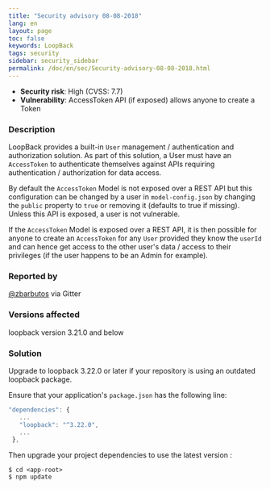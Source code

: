```yaml
---
title: "Security advisory 08-08-2018"
lang: en
layout: page
toc: false
keywords: LoopBack
tags: security
sidebar: security_sidebar
permalink: /doc/en/sec/Security-advisory-08-08-2018.html
---
```


- **Security risk**: High (CVSS: 7.7)
- **Vulnerability**: AccessToken API (if exposed) allows anyone to create a Token

### Description

LoopBack provides a built-in `User` management / authentication and authorization solution. As part of this solution, a User must have an `AccessToken` to authenticate themselves against APIs requiring authentication / authorization for data access.

By default the `AccessToken` Model is not exposed over a REST API but this configuration can be changed by a user in `model-config.json` by changing the `public` property to `true` or removing it (defaults to true if missing). Unless this API is exposed, a user is not vulnerable.

If the `AccessToken` Model is exposed over a REST API, it is then possible for anyone to create an `AccessToken` for any `User` provided they know the `userId` and can hence get access to the other user's data / access to their privileges (if the user happens to be an Admin for example).

### Reported by

[@zbarbutos](https://github.com/zbarbuto) via Gitter

### Versions affected

loopback version 3.21.0 and below

### Solution

Upgrade to loopback 3.22.0 or later if your repository is using an outdated loopback package.

Ensure that your application's `package.json` has the following line:

```js
"dependencies": {
   ...
   "loopback": "^3.22.0",
   ...
 },
```

Then upgrade your project dependencies to use the latest version :

```
$ cd <app-root>
$ npm update
```
